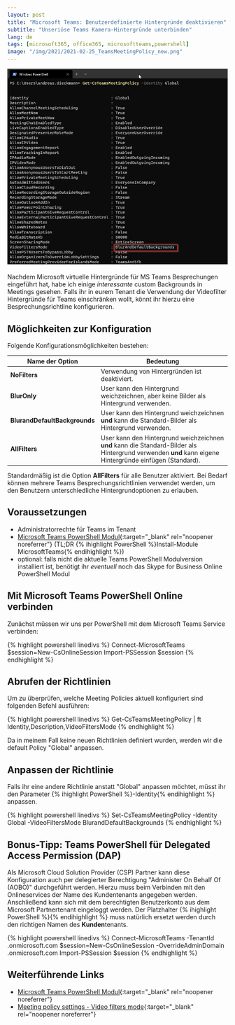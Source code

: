 ```yaml
---
layout: post
title: "Microsoft Teams: Benutzerdefinierte Hintergründe deaktivieren"
subtitle: "Unseriöse Teams Kamera-Hintergründe unterbinden"
lang: de
tags: [microsoft365, office365, microsoftteams,powershell]
image: "/img/2021/2021-02-25_TeamsMeetingPolicy_new.png"
---
```

![Konfiguration der Teams Global Meeting Policy](/img/2021/2021-02-25_TeamsMeetingPolicy_new.png "Konfiguration der Teams Global Meeting Policy")<br /><br />
Nachdem Microsoft virtuelle Hintergründe für MS Teams Besprechungen eingeführt hat, habe ich einige *interessante* custom Backgrounds in Meetings gesehen. Falls ihr in eurem Tenant die Verwendung der Videofilter Hintergründe für Teams einschränken wollt, könnt ihr hierzu eine Besprechungsrichtline konfigurieren.

## Möglichkeiten zur Konfiguration

Folgende Konfigurationsmöglichkeiten bestehen:

|Name der Option |Bedeutung  |
|---------|---------|
|**NoFilters**     |Verwendung von Hintergründen ist deaktiviert.|
|**BlurOnly**     |User kann den Hintergrund weichzeichnen, aber keine Bilder als Hintergrund verwenden. |
|**BlurandDefaultBackgrounds**     |User kann den Hintergrund weichzeichnen **und** kann die Standard-Bilder als Hintergrund verwenden. |
|**AllFilters**     |User kann den Hintergrund weichzeichnen **und** kann die Standard-Bilder als Hintergrund verwenden **und** kann eigene Hintergründe einfügen (Standard). |

Standardmäßig ist die Option **AllFilters** für alle Benutzer aktiviert. Bei Bedarf können mehrere Teams Besprechungsrichtlinien verwendet werden, um den Benutzern unterschiedliche Hintergrundoptionen zu erlauben.

## Voraussetzungen

- Administratorrechte für Teams im Tenant
- [Microsoft Teams PowerShell Modul](https://docs.microsoft.com/en-us/microsoftteams/teams-powershell-install){:target="_blank" rel="noopener noreferrer"} (TL;DR {% ihighlight PowerShell %}Install-Module MicrosoftTeams{% endihighlight %})
- optional: falls nicht die aktuelle Teams PowerShell Modulversion installiert ist, benötigt ihr *eventuell* noch das Skype for Business Online PowerShell Modul

## Mit Microsoft Teams PowerShell Online verbinden

Zunächst müssen wir uns per PowerShell mit dem Microsoft Teams Service verbinden:

{% highlight powershell linedivs %}
Connect-MicrosoftTeams
$session=New-CsOnlineSession
Import-PSSession $session
{% endhighlight %}

## Abrufen der Richtlinien

Um zu überprüfen, welche Meeting Policies aktuell konfiguriert sind folgenden Befehl ausführen:

{% highlight powershell linedivs %}
Get-CsTeamsMeetingPolicy | ft Identity,Description,VideoFiltersMode
{% endhighlight %}

Da in meinem Fall keine neuen Richtlinien definiert wurden, werden wir die default Policy "Global" anpassen.

## Anpassen der Richtlinie

Falls ihr eine andere Richtlinie anstatt "Global" anpassen möchtet, müsst ihr den Parameter {% ihighlight PowerShell %}-Identity{% endihighlight %} anpassen.

{% highlight powershell linedivs %}
Set-CsTeamsMeetingPolicy -Identity Global -VideoFiltersMode BlurandDefaultBackgrounds
{% endhighlight %}

## Bonus-Tipp: Teams PowerShell für Delegated Access Permission (DAP)

Als Microsoft Cloud Solution Provider (CSP) Partner kann diese Konfiguration auch per delegierter Berechtigung "Administer On Behalf Of (AOBO)" durchgeführt werden. Hierzu muss beim Verbinden mit den Onlineservices der Name des Kundentenants angegeben werden. Anschließend kann sich mit dem berechtigten Benutzerkonto aus dem Microsoft Partnertenant eingeloggt werden. Der Platzhalter {% ihighlight PowerShell %}<TenantName>{% endihighlight %} muss natürlich ersetzt werden durch den richtigen Namen des **Kunden**tenants.

{% highlight powershell linedivs %}
Connect-MicrosoftTeams -TenantId <TenantName>.onmicrosoft.com
$session=New-CsOnlineSession -OverrideAdminDomain <TenantName>.onmicrosoft.com
Import-PSSession $session
{% endhighlight %}

## Weiterführende Links

- [Microsoft Teams PowerShell Modul](https://docs.microsoft.com/en-us/microsoftteams/teams-powershell-install){:target="_blank" rel="noopener noreferrer"}
- [Meeting policy settings - Video filters mode](https://docs.microsoft.com/en-us/microsoftteams/meeting-policies-in-teams#meeting-policy-settings---video-filters-mode){:target="_blank" rel="noopener noreferrer"}
